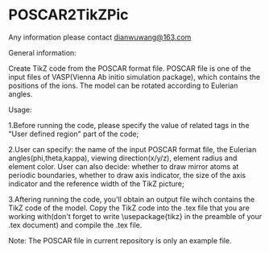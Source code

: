 # POSCAR2TikZPic

Any information please contact dianwuwang@163.com

General information:

Create TikZ code from the POSCAR format file. POSCAR file is one of the input files of VASP(Vienna Ab initio simulation package), which contains the positions of the ions. The model can be rotated according to Eulerian angles. 

Usage:

1.Before running the code, please specify the value of related tags in the "User defined region" part of the code;

2.User can specify: the name of the input POSCAR format file, the Eulerian angles(phi,theta,kappa), viewing direction(x/y/z), element radius and element color. User can also decide: whether to draw mirror atoms at periodic boundaries, whether to draw axis indicator, the size of the axis indicator and the reference width of the TikZ picture;

3.Aftering running the code, you'll obtain an output file wihch contains the TikZ code of the model. Copy the TikZ code into the .tex file that you are working with(don't forget to write \usepackage{tikz} in the preamble of your .tex document) and compile the .tex file. 

Note:
The POSCAR file in current repository is only an example file.
